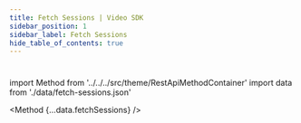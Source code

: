 ```yaml
---
title: Fetch Sessions | Video SDK
sidebar_position: 1
sidebar_label: Fetch Sessions
hide_table_of_contents: true
---
```


#

import Method from '../../../src/theme/RestApiMethodContainer'
import data from './data/fetch-sessions.json'

<Method
{...data.fetchSessions}
/>
